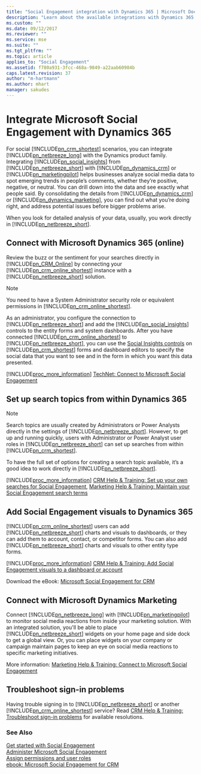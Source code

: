 ```yaml
---
title: "Social Engagement integration with Dynamics 365 | Microsoft Docs"
description: "Learn about the available integrations with Dynamics 365 and additional services."
ms.custom: ""
ms.date: 09/12/2017
ms.reviewer: ""
ms.service: mse
ms.suite: ""
ms.tgt_pltfrm: ""
ms.topic: article
applies_to: "Social Engagement"
ms.assetid: f780a931-3fcc-468a-9849-a22aab60984b
caps.latest.revision: 37
author: "m-hartmann"
ms.author: mhart
manager: sakudes
---
```

# Integrate Microsoft Social Engagement with Dynamics 365
For social [!INCLUDE[pn_crm_shortest](../includes/pn-crm-shortest.md)] scenarios, you can integrate [!INCLUDE[pn_netbreeze_long](../includes/pn-social-engagement-long.md)] with the Dynamics product family.  Integrating [!INCLUDE[pn_social_insights](../includes/pn-social-insights.md)] from [!INCLUDE[pn_netbreeze_short](../includes/pn-social-engagement-short.md)] with [!INCLUDE[pn_dynamics_crm](../includes/pn-dynamics-crm.md)] or [!INCLUDE[pn_marketingpilot](../includes/pn-marketingpilot.md)] helps businesses analyze social media data to spot emerging trends in people’s comments, whether they’re positive, negative, or neutral. You can drill down into the data and see exactly what people said. By consolidating the details from [!INCLUDE[pn_dynamics_crm](../includes/pn-dynamics-crm.md)] or [!INCLUDE[pn_dynamics_marketing](../includes/pn-dynamics-marketing.md)], you can find out what you’re doing right, and address potential issues before bigger problems arise.  
  
 When you look for detailed analysis of your data, usually, you work directly in [!INCLUDE[pn_netbreeze_short](../includes/pn-social-engagement-short.md)].  
  
## Connect with Microsoft Dynamics 365 (online)  
 Review the buzz or the sentiment for your searches directly in [!INCLUDE[pn_CRM_Online](../includes/pn-crm-online.md)] by connecting your [!INCLUDE[pn_crm_online_shortest](../includes/pn-crm-online-shortest.md)] instance with a [!INCLUDE[pn_netbreeze_short](../includes/pn-social-engagement-short.md)] solution.  
  
> [!NOTE]
>  You need to have a System Administrator security role or equivalent permissions in [!INCLUDE[pn_crm_online_shortest](../includes/pn-crm-online-shortest.md)].  
  
 As an administrator, you configure the connection to [!INCLUDE[pn_netbreeze_short](../includes/pn-social-engagement-short.md)] and add the [!INCLUDE[pn_social_insights](../includes/pn-social-insights.md)] controls to the entity forms and system dashboards. After you have connected [!INCLUDE[pn_crm_online_shortest](../includes/pn-crm-online-shortest.md)] to [!INCLUDE[pn_netbreeze_short](../includes/pn-social-engagement-short.md)], you can use the [Social Insights controls](http://go.microsoft.com/fwlink/p/?LinkId=526316) on [!INCLUDE[pn_crm_shortest](../includes/pn-crm-shortest.md)] forms and dashboard editors to specify the social data that you want to see and in the form in which you want this data presented.  
  
 [!INCLUDE[proc_more_information](../includes/proc-more-information.md)] [TechNet: Connect to Microsoft Social Engagement](http://go.microsoft.com/fwlink/p/?LinkID=393545)  
  
## Set up search topics from within Dynamics 365  
  
> [!NOTE]
>  Search topics are usually created by Administrators or Power Analysts directly in the settings of [!INCLUDE[pn_netbreeze_short](../includes/pn-social-engagement-short.md)]. However, to get up and running quickly, users with Administrator or Power Analyst user roles in [!INCLUDE[pn_netbreeze_short](../includes/pn-social-engagement-short.md)] can set up searches from within [!INCLUDE[pn_crm_shortest](../includes/pn-crm-shortest.md)].  
  
 To have the full set of options for creating a search topic available, it’s a good idea to work directly in [!INCLUDE[pn_netbreeze_short](../includes/pn-social-engagement-short.md)].  
  
 [!INCLUDE[proc_more_information](../includes/proc-more-information.md)] [CRM Help & Training: Set up your own searches for Social Engagement](http://go.microsoft.com/fwlink/p/?LinkID=391710), [Marketing Help & Training: Maintain your Social Engagement search terms](http://go.microsoft.com/fwlink/p/?LinkId=526315)  
  
## Add Social Engagement visuals to Dynamics 365  
 [!INCLUDE[pn_crm_online_shortest](../includes/pn-crm-online-shortest.md)] users can add [!INCLUDE[pn_netbreeze_short](../includes/pn-social-engagement-short.md)] charts and visuals to dashboards, or they can add them to account, contact, or competitor forms. You can also add [!INCLUDE[pn_netbreeze_short](../includes/pn-social-engagement-short.md)] charts and visuals to other entity type forms.  
  
 [!INCLUDE[proc_more_information](../includes/proc-more-information.md)] [CRM Help & Training: Add Social Engagement visuals to a dashboard or account](http://go.microsoft.com/fwlink/p/?LinkID=391707)  
  
 Download the eBook: [Microsoft Social Engagement for CRM](http://go.microsoft.com/fwlink/p/?LinkID=393642)  
  
## Connect with Microsoft Dynamics Marketing  
 Connect [!INCLUDE[pn_netbreeze_long](../includes/pn-social-engagement-long.md)] with [!INCLUDE[pn_marketingpilot](../includes/pn-marketingpilot.md)] to monitor social media reactions from inside your marketing solution. With an integrated solution, you'll be able to place [!INCLUDE[pn_netbreeze_short](../includes/pn-social-engagement-short.md)] widgets on your home page and side dock to get a global view. Or, you can place widgets on your company or campaign maintain pages to keep an eye on social media reactions to specific marketing initiatives.  
  
 More information: [Marketing Help & Training: Connect to Microsoft Social Engagement](http://go.microsoft.com/fwlink/p/?LinkID=518217)  
  
## Troubleshoot sign-in problems  
 Having trouble signing in to [!INCLUDE[pn_netbreeze_short](../includes/pn-social-engagement-short.md)] or another [!INCLUDE[pn_crm_online_shortest](../includes/pn-crm-online-shortest.md)] service? Read [CRM Help & Training: Troubleshoot sign-in problems](http://go.microsoft.com/fwlink/p/?LinkId=516923) for available resolutions.  
  
### See Also  
 [Get started with Social Engagement](../social-engagement/get-started.md)   
 [Administer Microsoft Social Engagement](../social-engagement/administer-microsoft-social-engagement.md)   
 [Assign permissions and user roles](../social-engagement/assign-user-roles.md)   
 [ebook: Microsoft Social Engagement for CRM](http://go.microsoft.com/fwlink/p/?LinkID=393642)
 
